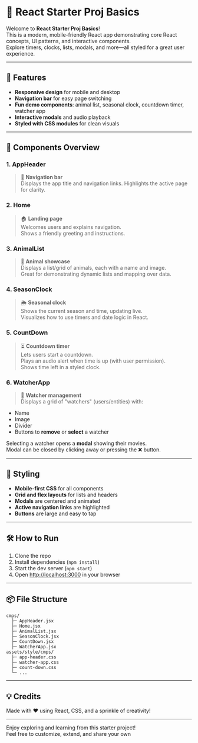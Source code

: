 # 🦄 React Starter Proj Basics

Welcome to **React Starter Proj Basics**!  
This is a modern, mobile-friendly React app demonstrating core React concepts, UI patterns, and interactive components.  
Explore timers, clocks, lists, modals, and more—all styled for a great user experience.

---

## 🚀 Features

- **Responsive design** for mobile and desktop
- **Navigation bar** for easy page switching
- **Fun demo components**: animal list, seasonal clock, countdown timer, watcher app
- **Interactive modals** and audio playback
- **Styled with CSS modules** for clean visuals

---

## 🧩 Components Overview

### 1. **AppHeader**  
> 🧭 **Navigation bar**  
Displays the app title and navigation links. Highlights the active page for clarity.

### 2. **Home**  
> 🏠 **Landing page**  
Welcomes users and explains navigation.  
Shows a friendly greeting and instructions.

### 3. **AnimalList**  
> 🐾 **Animal showcase**  
Displays a list/grid of animals, each with a name and image.  
Great for demonstrating dynamic lists and mapping over data.

### 4. **SeasonClock**  
> 🌦️ **Seasonal clock**  
Shows the current season and time, updating live.  
Visualizes how to use timers and date logic in React.

### 5. **CountDown**  
> ⏳ **Countdown timer**  
Lets users start a countdown.  
Plays an audio alert when time is up (with user permission).  
Shows time left in a styled clock.

### 6. **WatcherApp**  
> 👀 **Watcher management**  
Displays a grid of "watchers" (users/entities) with:
- Name
- Image
- Divider
- Buttons to **remove** or **select** a watcher

Selecting a watcher opens a **modal** showing their movies.  
Modal can be closed by clicking away or pressing the ❌ button.

---

## 🎨 Styling

- **Mobile-first CSS** for all components
- **Grid and flex layouts** for lists and headers
- **Modals** are centered and animated
- **Active navigation links** are highlighted
- **Buttons** are large and easy to tap

---

## 🛠️ How to Run

1. Clone the repo
2. Install dependencies (`npm install`)
3. Start the dev server (`npm start`)
4. Open [http://localhost:3000](http://localhost:3000) in your browser

---

## 📦 File Structure

```
cmps/
  ├─ AppHeader.jsx
  ├─ Home.jsx
  ├─ AnimalList.jsx
  ├─ SeasonClock.jsx
  ├─ CountDown.jsx
  ├─ WatcherApp.jsx
assets/style/cmps/
  ├─ app-header.css
  ├─ watcher-app.css
  ├─ count-down.css
  └─ ...
```

---

## 💡 Credits

Made with ❤️ using React, CSS, and a sprinkle of creativity!

---

Enjoy exploring and learning from this starter project!  
Feel free to customize, extend, and share your own
